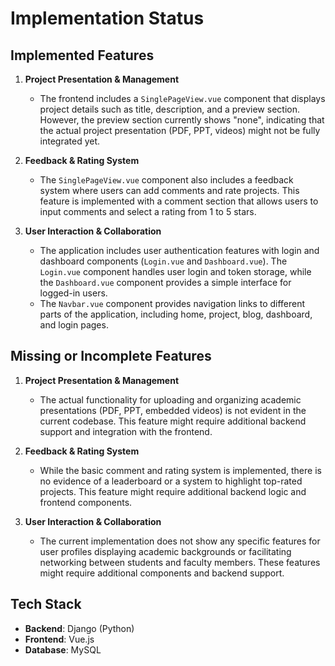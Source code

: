 # Implementation Status

## Implemented Features

1. **Project Presentation & Management**
   - The frontend includes a `SinglePageView.vue` component that displays project details such as title, description, and a preview section. However, the preview section currently shows "none", indicating that the actual project presentation (PDF, PPT, videos) might not be fully integrated yet.

2. **Feedback & Rating System**
   - The `SinglePageView.vue` component also includes a feedback system where users can add comments and rate projects. This feature is implemented with a comment section that allows users to input comments and select a rating from 1 to 5 stars.

3. **User Interaction & Collaboration**
   - The application includes user authentication features with login and dashboard components (`Login.vue` and `Dashboard.vue`). The `Login.vue` component handles user login and token storage, while the `Dashboard.vue` component provides a simple interface for logged-in users.
   - The `Navbar.vue` component provides navigation links to different parts of the application, including home, project, blog, dashboard, and login pages.

## Missing or Incomplete Features

1. **Project Presentation & Management**
   - The actual functionality for uploading and organizing academic presentations (PDF, PPT, embedded videos) is not evident in the current codebase. This feature might require additional backend support and integration with the frontend.

2. **Feedback & Rating System**
   - While the basic comment and rating system is implemented, there is no evidence of a leaderboard or a system to highlight top-rated projects. This feature might require additional backend logic and frontend components.

3. **User Interaction & Collaboration**
   - The current implementation does not show any specific features for user profiles displaying academic backgrounds or facilitating networking between students and faculty members. These features might require additional components and backend support.

## Tech Stack
- **Backend**: Django (Python)
- **Frontend**: Vue.js
- **Database**: MySQL 